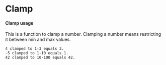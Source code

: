 # Clamp

#### Clamp usage

This is a function to clamp a number. Clamping a number means restricting it between min and max values.

````
4 clamped to 1-3 equals 3.
-5 clamped to 1-10 equals 1.
42 clamped to 10-100 equals 42.
````